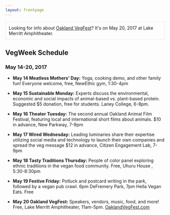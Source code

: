 ```yaml
---
layout: frontpage
---
```


<p style="font-size: 1em; border: 1px dotted lightgray; padding: 10px">
  Looking for info about <a href="https://OaklandVegFest.com">Oakland VegFest</a>? It's on May 20, 2017 at Lake Merritt Amphitheater.
</p>

## VegWeek Schedule

### May 14-20, 2017


* **May 14 Meatless Mothers' Day:** Yoga, cooking demo, and other family fun! Everyone welcome, free, NewEthic gym, 1:30-4pm

* **May 15 Sustainable Monday:** Experts discuss the environmental, economic and social impacts of animal-based vs. plant-based protein. Suggested $5 donation, free for students. Laney College, 6-8pm.

* **May 16 Theater Tuesday:** The second annual Oakland Animal Film Festival, featuring local and international short films about animals. $10 in advance, New Parkway, 7-9pm


* **May 17 Wired Wednesday:** Leading luminaries share their expertise utilizing social media and technology to launch their own companies and spread the veg message $12 in advance, Citizen Engagement Lab, 7-9pm

* **May 18 Tasty Traditions Thursday:** People of color panel exploring ethnic traditions in the vegan food community. Free, Uhuru House , 5:30-8:30pm

* **May 19 Festive Friday:** Potluck and postcard writing in the park, followed by a vegan pub crawl. 6pm DeFremery Park, 7pm Hella Vegan Eats. Free

* **May 20 Oakland VegFest:** Speakers, vendors, music, food, and more! Free, Lake Merritt Amphitheater, 11am-5pm. [OaklandVegFest.com](https://OaklandVegFest.com)
